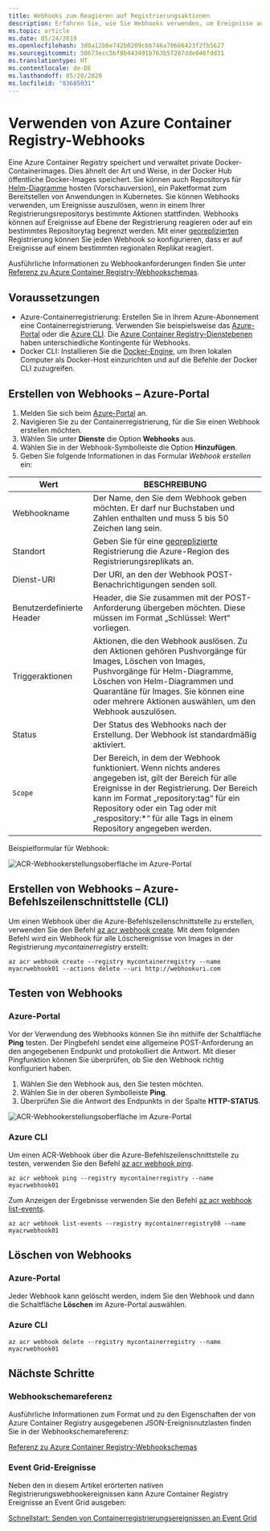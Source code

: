 ```yaml
---
title: Webhooks zum Reagieren auf Registrierungsaktionen
description: Erfahren Sie, wie Sie Webhooks verwenden, um Ereignisse auszulösen, wenn in einem Ihrer Registrierungsrepositorys Push- oder Pull-Aktionen stattfinden.
ms.topic: article
ms.date: 05/24/2019
ms.openlocfilehash: 3d0a12b6e742b0209cbb746a70686423f2fb5627
ms.sourcegitcommit: 50673ecc5bf8b443491b763b5f287dde046fdd31
ms.translationtype: HT
ms.contentlocale: de-DE
ms.lasthandoff: 05/20/2020
ms.locfileid: "83685031"
---
```

# <a name="using-azure-container-registry-webhooks"></a>Verwenden von Azure Container Registry-Webhooks

Eine Azure Container Registry speichert und verwaltet private Docker-Containerimages. Dies ähnelt der Art und Weise, in der Docker Hub öffentliche Docker-Images speichert. Sie können auch Repositorys für [Helm-Diagramme](container-registry-helm-repos.md) hosten (Vorschauversion), ein Paketformat zum Bereitstellen von Anwendungen in Kubernetes. Sie können Webhooks verwenden, um Ereignisse auszulösen, wenn in einem Ihrer Registrierungsrepositorys bestimmte Aktionen stattfinden. Webhooks können auf Ereignisse auf Ebene der Registrierung reagieren oder auf ein bestimmtes Repositorytag begrenzt werden. Mit einer [georeplizierten](container-registry-geo-replication.md) Registrierung können Sie jeden Webhook so konfigurieren, dass er auf Ereignisse auf einem bestimmten regionalen Replikat reagiert.

Ausführliche Informationen zu Webhookanforderungen finden Sie unter [Referenz zu Azure Container Registry-Webhookschemas](container-registry-webhook-reference.md).

## <a name="prerequisites"></a>Voraussetzungen

* Azure-Containerregistrierung: Erstellen Sie in Ihrem Azure-Abonnement eine Containerregistrierung. Verwenden Sie beispielsweise das [Azure-Portal](container-registry-get-started-portal.md) oder die [Azure CLI](container-registry-get-started-azure-cli.md). Die [Azure Container Registry-Dienstebenen](container-registry-skus.md) haben unterschiedliche Kontingente für Webhooks.
* Docker CLI: Installieren Sie die [Docker-Engine](https://docs.docker.com/engine/installation/), um Ihren lokalen Computer als Docker-Host einzurichten und auf die Befehle der Docker CLI zuzugreifen.

## <a name="create-webhook---azure-portal"></a>Erstellen von Webhooks – Azure-Portal

1. Melden Sie sich beim [Azure-Portal](https://portal.azure.com) an.
1. Navigieren Sie zu der Containerregistrierung, für die Sie einen Webhook erstellen möchten.
1. Wählen Sie unter **Dienste** die Option **Webhooks** aus.
1. Wählen Sie in der Webhook-Symbolleiste die Option **Hinzufügen**.
1. Geben Sie folgende Informationen in das Formular *Webhook erstellen* ein:

| Wert | BESCHREIBUNG |
|---|---|
| Webhookname | Der Name, den Sie dem Webhook geben möchten. Er darf nur Buchstaben und Zahlen enthalten und muss 5 bis 50 Zeichen lang sein. |
| Standort | Geben Sie für eine [georeplizierte](container-registry-geo-replication.md) Registrierung die Azure-Region des Registrierungsreplikats an. 
| Dienst-URI | Der URI, an den der Webhook POST-Benachrichtigungen senden soll. |
| Benutzerdefinierte Header | Header, die Sie zusammen mit der POST-Anforderung übergeben möchten. Diese müssen im Format „Schlüssel: Wert“ vorliegen. |
| Triggeraktionen | Aktionen, die den Webhook auslösen. Zu den Aktionen gehören Pushvorgänge für Images, Löschen von Images, Pushvorgänge für Helm-Diagramme, Löschen von Helm-Diagrammen und Quarantäne für Images. Sie können eine oder mehrere Aktionen auswählen, um den Webhook auszulösen. |
| Status | Der Status des Webhooks nach der Erstellung. Der Webhook ist standardmäßig aktiviert. |
| `Scope` | Der Bereich, in dem der Webhook funktioniert. Wenn nichts anderes angegeben ist, gilt der Bereich für alle Ereignisse in der Registrierung. Der Bereich kann im Format „repository:tag“ für ein Repository oder ein Tag oder mit „respository:*“ für alle Tags in einem Repository angegeben werden. |

Beispielformular für Webhook:

![ACR-Webhookerstellungsoberfläche im Azure-Portal](./media/container-registry-webhook/webhook.png)

## <a name="create-webhook---azure-cli"></a>Erstellen von Webhooks – Azure-Befehlszeilenschnittstelle (CLI)

Um einen Webhook über die Azure-Befehlszeilenschnittstelle zu erstellen, verwenden Sie den Befehl [az acr webhook create](/cli/azure/acr/webhook#az-acr-webhook-create). Mit dem folgenden Befehl wird ein Webhook für alle Löschereignisse von Images in der Registrierung *mycontainerregistry* erstellt:

```azurecli-interactive
az acr webhook create --registry mycontainerregistry --name myacrwebhook01 --actions delete --uri http://webhookuri.com
```

## <a name="test-webhook"></a>Testen von Webhooks

### <a name="azure-portal"></a>Azure-Portal

Vor der Verwendung des Webhooks können Sie ihn mithilfe der Schaltfläche **Ping** testen. Der Pingbefehl sendet eine allgemeine POST-Anforderung an den angegebenen Endpunkt und protokolliert die Antwort. Mit dieser Pingfunktion können Sie überprüfen, ob Sie den Webhook richtig konfiguriert haben.

1. Wählen Sie den Webhook aus, den Sie testen möchten.
2. Wählen Sie in der oberen Symbolleiste **Ping**.
3. Überprüfen Sie die Antwort des Endpunkts in der Spalte **HTTP-STATUS**.

![ACR-Webhookerstellungsoberfläche im Azure-Portal](./media/container-registry-webhook/webhook-02.png)

### <a name="azure-cli"></a>Azure CLI

Um einen ACR-Webhook über die Azure-Befehlszeilenschnittstelle zu testen, verwenden Sie den Befehl [az acr webhook ping](/cli/azure/acr/webhook#az-acr-webhook-ping).

```azurecli-interactive
az acr webhook ping --registry mycontainerregistry --name myacrwebhook01
```

Zum Anzeigen der Ergebnisse verwenden Sie den Befehl [az acr webhook list-events](/cli/azure/acr/webhook).

```azurecli-interactive
az acr webhook list-events --registry mycontainerregistry08 --name myacrwebhook01
```

## <a name="delete-webhook"></a>Löschen von Webhooks

### <a name="azure-portal"></a>Azure-Portal

Jeder Webhook kann gelöscht werden, indem Sie den Webhook und dann die Schaltfläche **Löschen** im Azure-Portal auswählen.

### <a name="azure-cli"></a>Azure CLI

```azurecli-interactive
az acr webhook delete --registry mycontainerregistry --name myacrwebhook01
```

## <a name="next-steps"></a>Nächste Schritte

### <a name="webhook-schema-reference"></a>Webhookschemareferenz

Ausführliche Informationen zum Format und zu den Eigenschaften der von Azure Container Registry ausgegebenen JSON-Ereignisnutzlasten finden Sie in der Webhookschemareferenz:

[Referenz zu Azure Container Registry-Webhookschemas](container-registry-webhook-reference.md)

### <a name="event-grid-events"></a>Event Grid-Ereignisse

Neben den in diesem Artikel erörterten nativen Registrierungswebhookereignissen kann Azure Container Registry Ereignisse an Event Grid ausgeben:

[Schnellstart: Senden von Containerregistrierungsereignissen an Event Grid](container-registry-event-grid-quickstart.md)
